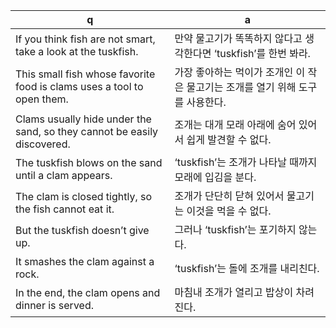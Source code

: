 q | a
---|---
If you think fish are not smart, take a look at the tuskfish.	|만약 물고기가 똑똑하지 않다고 생각한다면 ‘tuskfish’를 한번 봐라. 
This small fish whose favorite food is clams uses a tool to open them.| 가장 좋아하는 먹이가 조개인 이 작은 물고기는 조개를 열기 위해 도구를 사용한다. 
Clams usually hide under the sand, so they cannot be easily discovered.	| 조개는 대개 모래 아래에 숨어 있어서 쉽게 발견할 수 없다. 
The tuskfish blows on the sand until a clam appears.	| ‘tuskfish’는 조개가 나타날 때까지 모래에 입김을 분다. 
The clam is closed tightly, so the fish cannot eat it.	| 조개가 단단히 닫혀 있어서 물고기는 이것을 먹을 수 없다. 
But the tuskfish doesn’t give up.	| 그러나 ‘tuskfish’는 포기하지 않는다. 
It smashes the clam against a rock.	| ‘tuskfish’는 돌에 조개를 내리친다. 
In the end, the clam opens and dinner is served.	| 마침내 조개가 열리고 밥상이 차려진다. 
